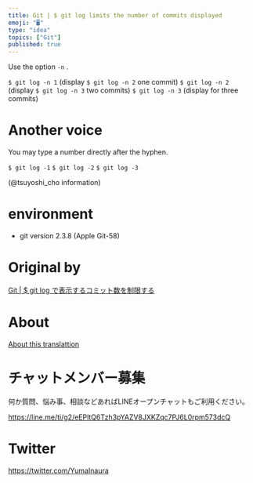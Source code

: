 ```yaml
---
title: Git | $ git log limits the number of commits displayed
emoji: "🖥"
type: "idea"
topics: ["Git"]
published: true
---
```


Use the option `-n` .

`$ git log -n 1` (display `$ git log -n 2` one commit) `$ git log -n 2` (display `$ git log -n 3` two commits) `$ git log -n 3` (display for three commits)

# Another voice 

You may type a number directly after the hyphen.

`$ git log -1` `$ git log -2` `$ git log -3`

(@tsuyoshi\_cho information)

# environment 

- git version 2.3.8 (Apple Git-58) 


# Original by
[Git | $ git log で表示するコミット数を制限する](https://qiita.com/Yinaura/items/cf97d3fb20d03b3b6d81)

# About

[About this translattion](https://qiita.com/YumaInaura/items/7f6fd1e9310a6816469a)








<!-- Update From Qiita API -->

# チャットメンバー募集


何か質問、悩み事、相談などあればLINEオープンチャットもご利用ください。

https://line.me/ti/g2/eEPltQ6Tzh3pYAZV8JXKZqc7PJ6L0rpm573dcQ





# Twitter


https://twitter.com/YumaInaura


<!-- Update From Qiita API -->


